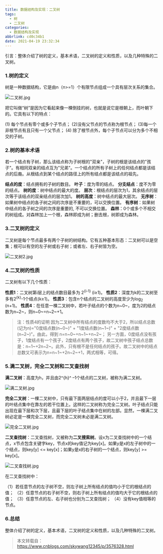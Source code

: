 ```yaml
---
title: 数据结构及实现：二叉树
tags:
  - 树
  - 二叉树
categories:
  - 数据结构及实现
abbrlink: cd0c34b1
date: 2021-04-19 23:32:34
---
```


引言：整体介绍了树的定义，基本术语，二叉树的定义和性质，以及几种特殊的二叉树。

<!--more-->

### 1.树的定义

树是一种数据结构，它是由n（n>=1）个有限节点组成一个具有层次关系的集合。

![二叉树.jpg](https://i.loli.net/2021/04/19/jiL6wsCPZEWlOA3.jpg)

把它叫做“树”是因为它看起来像一棵倒挂的树，也就是说它是根朝上，而叶朝下的。它具有以下的特点：

(1) 每个节点有零个或多个子节点；
(2)没有父节点的节点称为根节点；
(3)每一个非根节点有且只有一个父节点；
(4) 除了根节点外，每个子节点可以分为多个不相交的子树。

### 2.树的基本术语

若一个结点有子树，那么该结点称为子树根的"双亲"，子树的根是该结点的"孩子"。有相同双亲的结点互为"兄弟"。一个结点的所有子树上的任何结点都是该结点的后裔。从根结点到某个结点的路径上的所有结点都是该结点的祖先。

**结点的度**：结点拥有的子树的数目。
**叶子**：度为零的结点。
**分支结点**：度不为零的结点。
**树的度**：树中结点的最大的度。
**层次**：根结点的层次为1，其余结点的层次等于该结点的双亲结点的层次加1。
**树的高度**：树中结点的最大层次。
**无序树**：如果树中结点的各子树之间的次序是不重要的，可以交换位置。
**有序树**：如果树中结点的各子树之间的次序是重要的, 不可以交换位置。
**森林**：0个或多个不相交的树组成。对森林加上一个根，森林即成为树；删去根，树即成为森林。

### 3.二叉树的定义

二叉树是每个节点最多有两个子树的树结构。它有五种基本形态：二叉树可以是空集；根可以有空的左子树或右子树；或者左、右子树皆为空。

![二叉树2.jpg](https://i.loli.net/2021/04/19/hUJdVmo3Ln9H4GD.jpg)

### 4.二叉树的性质

二叉树有以下几个性质：

**性质1**：二叉树第i层上的结点数目最多为 2<sup>{i-1}</sup> (i≥1)。
**性质2**：深度为k的二叉树至多有2<sup>{k}</sup>-1个结点(k≥1)。
**性质3**：包含n个结点的二叉树的高度至少为log<sub>2</sub> (n+1)。
**性质4**：在任意一棵二叉树中，若叶子结点的个数为n~0~，度为2的结点数为n~2~，则n~0~=n~2~+1。

> 注：性质4的证明
> 因为二叉树中所有结点的度数均不大于2，所以结点总数(记为n)="0度结点数(n~0~)" + "1度结点数(n~1~)" + "2度结点数(n~2~)"。由此，得到 n=n~0~+n~1~+n~2~；
> 另一方面，0度结点没有孩子，1度结点有一个孩子，2度结点有两个孩子，故二叉树中孩子结点总数是：n~1~+2n~2~。此外，只有根不是任何结点的孩子。故二叉树中的结点总数又可表示为n=n~1~+2n~2~+1，两式相等，可得。

### 5.满二叉树，完全二叉树和二叉查找树

**满二叉树**：高度为h，并且由2^{h}^ –1个结点的二叉树，被称为满二叉树。

![满二叉树.jpg](https://i.loli.net/2021/04/20/uPBhqe7XQxT6wKU.jpg)

**完全二叉树**：一棵二叉树中，只有最下面两层结点的度可以小于2，并且最下一层的叶结点集中在靠左的若干位置上。这样的二叉树称为完全二叉树。叶子结点只能出现在最下层和次下层，且最下层的叶子结点集中在树的左部。显然，一棵满二叉树必定是一棵完全二叉树，而完全二叉树未必是满二叉树。

![完全二叉树.jpg](https://i.loli.net/2021/04/20/cdp2J1GUN87EvjS.jpg)

**二叉查找树**：二叉查找树，又被称为**二叉搜索树**。设x为二叉查找树中的一个结点，x节点包含关键字key，节点x的key值记为key[x]。如果y是x的左子树中的一个结点，则key[y] <= key[x]；如果y是x的右子树的一个结点，则key[y] >= key[x]。

![二叉查找树.jpg](https://i.loli.net/2021/04/20/Ddq61aksuTCjpWK.jpg)

在二叉查找树中：

（1）若任意节点的左子树不空，则左子树上所有结点的值均小于它的根结点的值；
（2）任意节点的右子树不空，则右子树上所有结点的值均大于它的根结点的值；
（3）任意节点的左、右子树也分别为二叉查找树；
（4）没有key值相等的节点。

### 6.总结

整体介绍了树的定义，基本术语，二叉树的定义和性质，以及几种特殊的二叉树。

> 本文转载自：https://www.cnblogs.com/skywang12345/p/3576328.html

